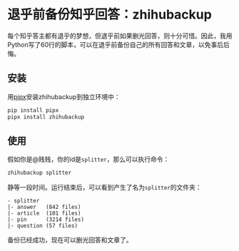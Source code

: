 # 退乎前备份知乎回答：zhihubackup

每个知乎答主都有退乎的梦想，但退乎前如果删光回答，则十分可惜。因此，我用Python写了60行的脚本，可以在退乎前备份自己的所有回答和文章，以免事后后悔。

## 安装

用[pipx](https://github.com/pypa/pipx)安装zhihubackup到独立环境中：

```sh
pip install pipx
pipx install zhihubackup
```

## 使用

假如你是@贱贱，你的id是`splitter`，那么可以执行命令：

```sh
zhihubackup splitter
```

静等一段时间。运行结束后，可以看到产生了名为`splitter`的文件夹：
```
- splitter
|- answer   (842 files)
|- article  (101 files)
|- pin      (3214 files)
|- question (57 files)

```
备份已经成功，现在可以删光回答和文章了。
